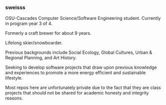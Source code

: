 ### sweisss


OSU-Cascades Computer Science/Software Engineering student. Currently in program year 3 of 4.

Formerly a craft brewer for about 9 years. 

Lifelong skier/snowboarder. 

Previous backgrounds include Social Ecology, Global Cultures, Urban & Regional Planning, and Art History. 

Seeking to develop software projects that draw upon previous knowledge and experiences to promote a more energy efficient and sustainable lifestyle.

Most repos here are unfortunately private due to the fact that they are class projects that should not be shared for academic honesty and integrity reasons. 

